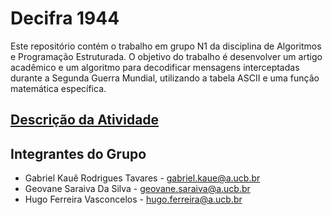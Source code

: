 # Decifra 1944

Este repositório contém o trabalho em grupo N1 da disciplina de Algoritmos e Programação Estruturada. O objetivo do trabalho é desenvolver um artigo acadêmico e um algoritmo para decodificar mensagens interceptadas durante a Segunda Guerra Mundial, utilizando a tabela ASCII e uma função matemática específica.

## [Descrição da Atividade](/DESCRIÇÃO.md)

## Integrantes do Grupo

- Gabriel Kauê Rodrigues Tavares - <gabriel.kaue@a.ucb.br>
- Geovane Saraiva Da Silva - <geovane.saraiva@a.ucb.br>
- Hugo Ferreira Vasconcelos - <hugo.ferreira@a.ucb.br>
